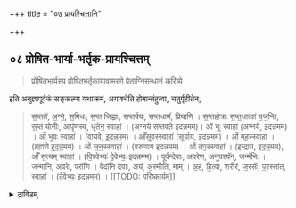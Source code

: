 +++
title = "०७ प्रायश्चित्तानि"

+++
## ०८ प्रोषित-भार्या-भर्तृक-प्रायश्चित्तम्

> प्रोषितभार्यस्य प्रोषितभर्तृकायावामरणे प्रेताग्निसन्धानं करिष्ये 

इति अनुज्ञापूर्वकं सङ्कल्प्य यथाक्रमं, अयाश्चेति होमान्तंहुत्वा, चतुर्गृहीतेन, 

> स॒प्तते॑, अ॒ग्ने॒, स॒मिधः, स॒प्त जिह्वाः, सप्तर्षयः, सप्तधामॅ, प्रियाणि । स॒प्तहोत्राः स॒प्त॒धात्वा॑ य॒ज॒न्ति, स॒प्त योनीः, आपृ॑णस्व, धृतेन॒ स्वाहा॑ । (अग्नये सप्तवते इदन्नमम)। ओं भूः स्वाहा॑ (अग्नये, इदन्नमम) । ओं भुवः स्वाहा॑ । (वायवे, इ॒द॒न्न॒म॒म) । ओँसुव॒स्स्वाहा॑ (सूर्याय, इदन्नमम) । ओं मह॒स्स्वाहा॑ । (ब्रह्मणे इ॒द॒न्न॒मम) । ओं ज॒न॒स्स्वाहा॑ । (वरुणाय इदन्नमम) । ओं तप॒स्स्वाहा॑ । (इन्द्राय, इद॒न्न॒मम), ओंँ स॒त्यम् स्वाहा॑ । (वि॒श्वेभ्यः॑ दे॒वेभ्यः॒ इदन्नमम) । पूर्वन्देवाः, अपरेण, अनुपश्यॅन्, जन्मॅभिः । जन्मा॑नि, अवरेः, परॉणि । वेदॉनि देवाः, अयं, अ॒स्मीति, माम् । अ॒हं, हि॒त्वा, शरीरं, ज॒रसॅः, प॒रस्ता॑त्, स्वाहा॑ । (देवेभ्यः॒ इदन्नमम) ।
[[TODO: परिष्कार्यम्]] 

<details><summary>द्राविडम्</summary>

### 8 தேசாந்தரம் சென்றுள்ள மனைவி-கணவன் இவர்களின் மரணத்தில் ப்ராயச்சித்தம்

ஸங்கல்ப்பம் ப்ரேதாக்னி ஸந்தானத்திற்கு அனுஜ்ஞை, இவைகளைச் செய்து, க்ரமமாக, “அயாச்ச ஹோமம் ஆனதும் சதுர் க்ருஹீதத்தினால் “ஸப்ததே அக்னே" ஸப்த வ்யாஹ்ருதி ஹோமம், பூர்வம் தேவா:, ப்ராணாபாநௌ, மாத்வா விருக்ஷெள, மாத்வா விருக்ஷெள, அக்னேப்யாவர்த்திந், அக்நே அங்கிர:, புநரூர்ஜா, ஸஹரய்யா, அநாஜ்ஞாத த்ரயம் வ்யாஹ்ருதி சதுஷ்டயம், பூர்ணாஹுதி, பரிஷேசனம், ஔபாஸன த்ரவ்ய தானம், ஔபாஸன ஹோமம்.

<details>

> प्राणापानौ, चक्षुः, श्रोत्र॑म् । वाचं, मनॅसि, सम्भृताम् । हि॒त्वा, शरीरं, ज॒रसॅः, प॒रस्ता॑त् । आभूतिं, भूतिं, वयं, अश्ज्ञावाम॒हैस्वाहा॑ । (मनसे इ॒द॒न्न॒म॒म) । मात्वा॑, वृक्षौ, सम्बॉधिष्ठां, मा, माता, पृथि॒वत्वम् । पितॄन्, ह्यत्र, गच्छॉसि, एधॉसं, य॒म राज्ये॒ स्वाहा॑ । (पृथिव्यै इदन्नमम) । मात्वॉ वृक्षौ, सम्बॉधेथां, मां माता, पृथिवी, मही । वैवस्व॒तँहि, गच्छॉसि, यम॒राज्ये॑, विरॉजसि, स्वाहा॑ । (पृथिव्यै इदन्नमम) । अग्ने॑, अभ्यावर्तिन्, अभिनॅः, आवॅर्तस्व, आयु॑षा, वर्च॑सा, स॒न्या, मे॒धया॑, प्र॒जया॑, धनेन, स्वाहा॑ । (अ॒ग्नये, अभ्यावर्तिने इदन्नमम) । अग्ने॑ अ॒ङ्गरः, श॒तन्ते॑ स॒न्तु, आवृतः, स॒हस्र॑न्ते, उपावृतः । तासां, पोषस्य, पोषे॑ण, पुनॅर्नः, न॒ष्टं, आक्रॅधि, पुनॅर्नः, र॒यिं, आकृधि, स्वाहा॑ । (अग्नये, अभ्यावर्तिने इदन्नमम) । पुनॅरूर्जा निवॅर्तस्व, पुनॅरग्ने, इ॒षायुषा । पुनॅर्नः, पाहि, वि॒श्वत॒स्स्वाहा॑ । (अग्नये, अभ्यावर्तन॑ इ॒दन्नमम) । सहर॒य्या, निवॅर्तस्व, अग्ने॑, पिन्वॅस्व, धारया । वि॒श्वफ्स्निया, वि॒श्वतः, परि, स्वाहा॑ । (अग्नये, अभ्यावर्तिने इदन्नमम) । 
[[TODO: परिष्कार्यम्]]

अनाज्ञात त्रयं – व्याहृतिचतुष्टयं । श्रीविष्णवे स्वाहा । समन्तमप्रदक्षिणं परिषिच्य औपासनद्रव्यप्रतिनिधित्वेन किञ्चिद्धिरण्यं दत्वौपासनं जुहुयात् ॥

## ०९ रजस्वला-सूतिका-भर्तृ-मरण-प्रायश्चित्तम्

> म्रियमाणस्य चेद्भार्या सूतिकर्तुमतीतुवा ।  
दुर्गां मनस्वतीं हुत्वा ततस्तन्तुमतीमृचम् ।  
उद्बुध्यस्व त्रयस्त्रिंश द्व्याहृत्याच समस्तया ।  
व्याहृत्या त्रिरनाज्ञातं महाव्याहृतिभिस्तथा ।  
अप पाप्मानमिति द्वाभ्यां जुहुयाच्च विशेषतः ।  
हुत्वा चतुर्गृहीतेन सर्पिषाऽथास्य संस्क्रिया ॥

प्रयोगः 

> रजस्वला (सूतिका) भर्तृमरणप्रायश्चित्तपूर्वकं प्रेताग्निसन्धानं करिष्ये 

इति सङ्कल्प्य अयाश्चेति होमानन्तरं चतुर्गृहीतं गृहीत्वा (अस्मिन्कर्मणि सर्वं चतुर्गृहीतेनैव)

> जा॒तवे॑दसे, सु॒न॒वा॒म॒, सोमं, अ॒रातीय॒तः, निदहाति (निजॅहाति) वेदॅः । सनॅः पर्षत्, अति दुर्गाणि, विश्वा॑ नि॒वेव, सिन्धु॑, दुरि॒तात्य॒ग्निः स्वाहा॑ । (अग्नये जातवेदसे इदन्नमम) । मनोज्योतिः, जुषंतां, आज्यं, विच्छिन्नं, य॒ज्ञं, समि॒मं, दधातु । याइष्टाः, उषसॅः, निम्रुचश्च, तास्सन्दधामि, ह॒विषा॑, घृ॒तेन॒ स्वाहा॑ । (मनसे, ज्योतिषे इदन्नमम) । तन्तुं, त॒न्वन्, रजॅसः, भानुं, अन्विहि, ज्योतिष्मतः, प॒थो रॅक्ष, धि॒याकृतान् । अनुल्बणं, व॒यत॒, जोगुवां, अपॅः, मनुर्भव, जनयॅ, दैव्यं, जनं, स्वाहा॑ । (अग्नये तन्तुमते इदन्नमम) । उद्बुध्यस्व, अग्ने प्रति जागृहि, एनं, इष्टा पूर्ते, सँसृजेथां, अ॒यञ्च । पुनः, कृ॒ण्वँस्त्वा॑ पि॒तरं, युवॉनं, अ॒न्वाताँसीत्, त्वयि, तन्तुं, ए॒तं, स्वाहा॑ । (अग्नये तन्तुमते इदन्नमम) ॥ त्रयॅस्त्रिँशत्, तन्तँवः, येवितत्निरे, यइमं, यज्ञं, स्व॒धया, ददन्ते, तेषां छिन्नं, प्रत्ये॒तत्, दधामि॒, स्वाहा॑, घ॒र्मः, दे॒वान्, अप्ये॑तु, स्वाहा॑ । (अग्नये तन्तुमते इदन्नमम) । भूरादि चतुष्टयं । अनाज्ञात त्रयं । भूग्नये॑ च पृथि॒व्यैचॅ, महते च॒ स्वाहा॑ । (अग्नये महते इदन्नमम) । भुवॅः, वायवे च, अन्तरिक्षाय च, मह॒ते चॅ, स्वाहा॑ । (वायवे महते, इदन्नमम), सुवॅरादित्यायॅ च, दि॒वे चॅ, म॒ह॒ते च॒ स्वाहा॑ । (आदित्याय, महते इदन्नमम) । भूर्भुवस्सुवॅः च॒न्द्रमॅसेच, नक्षत्रेभ्यश्च, दि॒ग्भ्यश्च, म॒ह॒ते च॒ स्वाहा॑ । (प्रजापतये महते, इदन्नमम) । अपॅ पा॒प्मानं, भरॅणीः, भरन्तु । तद्य॒मः, राजा॑, भगवान्, विचॅष्टां । लो॒कस्यॅ, राजा॑, मह॒तः, महान् हि । सुगन्नँः, पन्थां, अभयं, कृ॒णोतु॒ स्वाहा॑ । (यमाय, इदन्नमम) । यस्मिन्, नक्षत्रे, यम एति, राजा॑ । यस्मिन्नेनं, अभ्यर्षिञ्चन्त, देवाः । तदस्य, चित्रं, ह॒विषा, यजाम । अपॅपाप्मानं, भरॅणीः, भर॒न्तु । स्वाहा॑ । (यमायेदं—नमम) । 
[[TODO: परिष्कार्यम्]]

प्रायश्चित्तहोमार्थं अनाज्ञातत्रयं व्याहृति चतुष्टयञ्च पूर्णाहुतिं च हुत्वा होमं परिसमाप्य औपासनं जुहुयात् । सूतिका भर्तृका प्रायश्चित्तमपि इत्थमेव । 

<details><summary>द्राविडम्</summary>

### 9 ரஜஸ்வலை, ப்ரஸவித்தவள் இவர்களின்

பர்த்தா மரணத்திற்குப் பிராயச்சித்தம் ப்ரேதாக்னி ப்ரேதாக்னி ஸந்தானத்திலேயே ரஜஸ்வலா, பர்த்ரு மரண ப்ராயச்சித்தபூர்வகம். அவ்விதம் ஸுகாபர்த்ரு மரண ப்ராயச்சித்த பூர்வகம் ப்ரேதாக்னி ஸந்தானம் கரிஷ்யே ஸந்தானம் போல 'அயாச்ச" ஹோமத்திற்குப் பிறகு சதுர்க்ருஹீதம் (இந்தப் பிராயச்சித்தத்தில் எல்லா சதுர்க்ருஹீதத்தினால்தான்) ஜாதவேதஸே, தந்துந்தந்வந், உத்புத்யஸ்வ, த்ரயஸ்த்ரிம்சத், பூராதிசதுஷ்டயம், அநாஜ்ஞாத த்ரயம், பூரக்நயே a பிருதிவ்யைச என்கிற மஹாவ்யாஹ்ருதிகள், அப்பாப்மாநம், யஸ்மிந்நக்ஷத்ரேஹோமங்களுமே மநோஜ்யோதி:,
இதுவரை எல்லாமே சதுர்க்ருஹீதம். ப்ராயச்சித்த ஹோமத்திற்காக அநாஜ்நாதத்ரயம்-வ்யாஹ்ருதி சதுஷ்டயம் ஒளபாஸன த்ரவ்ய தானம், ஔபாஸன ஹோமம். Him .

<details>

## १० पर्युषित-प्रायश्चित्तम्

> मरणदहनयोरन्तरा पञ्चविंशतिघटिका व्यवधाने पर्युषितत्वम् ।  
रात्रौ ब्राह्म मुहूर्तात्पूर्वं मृतस्य पूर्वोक्तव्यवधानाभावेऽपि पर्युषितत्वम् ॥

> याम्य पैतृकमन्त्राभ्यां वैश्वदेवेन वैतिलान् ।  
व्यस्ताभिश्च समस्ताभिर्हुत्वा व्याहृतिभिर्दहेत् ॥ 

कृच्छ्राचरणं चरित्वा, पञ्चगव्येन प्रक्षाल्य पावमानेन, अभिषिच्य तिलहोमं कुर्यात् ॥

प्राणानायम्य, प्राचीनावीती, सङ्कल्प्य ... प्रीत्यर्थं ...

> गोत्रस्य ... शर्मणः ममपितुः प्रेतस्य पर्युषितत्वेन, योदोषः समजनि तद्दोषपरिहारार्थं पर्युषितप्रायश्चित्तं, करिष्ये । तत्काले कृच्छ्राचरणञ्च करिष्ये । 

कृच्छ्रत्रयं चरित्वा, पञ्चगव्यसम्मेलनं कृत्वा, कलशे (पत्र पुटे) वरुणमावाह्य 

> पवॅमान॒स्सुव॒र्जनः । प॒वित्रे॑ण॒ विचॅर्षणिः । यः पोता सपुँनातुमा । पुनन्तु॒मादेव ज॒नाः । पुनन्तुमनॅवोधिया । पुनन्तुविश्व आ॒यवॅः । जातवेदः प॒वित्रवत् । प॒वित्रे॑ण पुनाहिमा । शुक्रेण देव दीद्यत् । अग्ने॒क्रत्वा॒ क्रतूँरनु । यते॑ पवित्रमर्चिर्षि। अग्ने विततमन्तरा । ब्रह्म॒तेनॅ पुनीमहे । उ॒भाभ्या॑न्देवसवितः । प॒वित्रे॑ण सवेनॅ च । इ॒दं ब्रह्म पुनीमहे । वैश्वदेवीपुँनती दे॒व्यागा॑त्। यस्मै॑ ब॒ह्वीस्तनुवों वीतपृष्ठाः । तया मदन्तस्सध॒माद्ये॑षु । वयँस्यॉम पतॅयो रयीणाम् । वैश्वानरोरश्मिभिर्मा पुनातु । वातः प्रा॒णेने॑षि॒रोमॅयो॒ भूः । द्यावॉ पृथिवी पयसापयोंभिः । ऋतावॅरी यज्ञिये मा पुनीताम् । बृहद्भिस्सवि॒तस्तृभिः । वर्षिष्ठैर्देवमन्मॅभिः । अग्नेदक्षैः पुनाहिमा । येनॅ दे॒वाअपुँनत । येनापो॑दि॒व्यङ्कशॅः । तेन दि॒व्येन॒ ब्रह्म॑णा । इ॒दं ब्रह्मं पुनीमहे । यः पवमानीर॒ध्येति । ऋषि॑भि॒स्सम्भृतँरस॑म्। सर्वँस पूत मॅश्ज्ञाति । स्व॒दि॒तं त॒रिश्वे॑ना । पावमानीर्योअध्येति । ऋषि॑भि॒स्सम्भृ॑तँरस॑म् । तस्मै सरस्वतीदुहे । क्षीरँसर्पिर्मधूँदकम् । पाव॒मानीस्स्व॒स्त्ययॅनीः । सुदुघाहि पयॅस्वतीः । ऋषि॑भि॒स्सम्भृतो रसॅः । ब्राह्मणेष्वमृतँऽहितम् । पावमानीर्दिशन्तुनः । इमंल्लोकमथो अमुम् । कामान्थ्समॅर्धयन्तुनः । देवीर्देवैस्समाभृताः । पा॒व॒मानीस्स्व॒स्त्ययॅनीः । सुदुघाहिघृत॒श्च॒तः । ऋषि॑भि॒स्सम्भृतो रसॅः । ब्राह्म॒णेष्व॒मृतँहि॒तम् । येन दे॒वाः प॒वित्रे॑ण । आ॒त्मान पुनते॒ सदा॑ । तेन स॒हस्रं धारेण । पाव॒मान्यः पुँनन्तुमा । प्राजा॒प॒त्यं प॒वित्र॑म् । श॒तोद्यामँ हिर॒ण्मय॑म् । तेनब्रह्म विदो॑ व॒यम् । पूतं ब्रह्मं पुनीमहे । इन्द्र॑स्सुनीती स॒हमाॅपुनातु । सोमॅस्स्व॒स्त्या वरु॑णस्स॒मीच्या॑ । य॒मो राजा॑ प्र॒मृ॒णाभिःपुनातु मा । जात वेदा मोर्जयन्त्या पुनातु ॥ 
[[TODO: परिष्कार्यम्]]

वरुणमुद्वास्य शवसमीपं गत्वा पञ्चगव्येन प्रक्षाल्य पावमान घटजलेन कुशाग्रैरभिषिच्य, अपरेणाग्निमुपविश्या प्रदक्षिणं परिषिच्य । तिलैर्जुहुयात् ॥ यमः, दाधार, पृथिवीं, यमोद्यां, उत सूर्यः । यमः सर्वमृत्युः, तेन, प्राणानां, वायूनां, स्वाहा । (यमाय इदन्नमम) । 

> उशन्तस्त्वा, निधीमहि, उशन्तः, समिधीमहि । उ॒शन्, उशतः, आवॅह, पि॒तॄन्, ह॒विषै, अत्तवे, स्व॒धा नॅमः, स्वाहा॑ । (पि॒तृभ्यः, इदन्नमम) उप अपउपस्पृश्य प्राची विश्वे॑दे॒वस्यॅ,ने॒तुः, मर्तंः, वृणीत॒, स॒ख्यं, विश्वे॑, रायः इ॒षुध्यसि, द्यु॒म्नं, वृ॑णी॒त॒, पुष्यसे, स्वाहा॑ । (विश्वेभ्यः देवेभ्यः॒ इदं नमम) । ओं भूः स्वाहा॑ । (अग्नये इदन्नमम) । ओं भुव॒स्स्वाहा॑ । (वायवे इदन्नमम) । ओँ सुव॒स्स्वाहा॑ । (सूर्याय इदन्नमम) । ओंभूर्भुवस्सुवस्स्वाहा॑ । (प्रजापतये इदन्नमम) अप्रदक्षिणं परिषिञ्चेत् ॥
[[TODO: परिष्कार्यम्]]

<details><summary>द्राविडम्</summary>

### 10 பர்யுஷித ப்ராயச்சித்தம்

மரணத்திற்கும் தஹநத்திற்கும் 25 நாழிகை (அதாவது 10 மணி) இடைவெளி ஏற்படுமாகில் பர்யுஷித ப்ராயச்சித்தம் செய்ய வேண்டும். அவ்விதம் விடியற்காலையில் "பிராம்ம முஹுர்த்தம்' என்று சொல்லப்படுகிற (விடியற்காலை 4 மணி அளவில்) நேரத்திற்கு முன்னதாக மரணம் ஸம்பவித்திருக்குமாகில் மேலே குறிப்பிட்டுள்ள இடைவெளிக்கு முன்பாகவே ஸம்ஸ்காரம் நடக்குமாகிலும் பர்யுஷித ப்ராயச்சித்தம் உண்டு. ஸங்கல்ப்பம், கிருச்ரத்ரயம், பஞ்சகவ்ய ஸம்மேளனம் செய்து, தொன்னை ஜலத்தில் 'பவமாந:' என்கிற அநுவாகத்தை ஜபித்து எடுத்துக் கொண்டு பஞ்ச கவ்யத்தினால் சவத்தை நன்றாக நனைத்து பவமாந

20


दहनदिनकत्यं

21

செய்வித்து, மந்திர ஜலத்தினால் அபிஷேகம் அக்நியில் (அப்ரதக்ஷிண பரிஷேசனம்) யமோ தாதார, உசந்த:, விச்வேதேவஸ்ய, வ்யாஹ்ருதி சதுஷ்டயம் இந்த ஏழு ஆஹுதிகளையும் திலத்தினால் ஹோமம் செய்து அப்ரதக்ஷிண பரிஷேசனம் செய்ய வேண்டும்.

<details>

## ११ जलमलोत्सर्गे पूती-गन्धे वा

मरणसमये भयाज्जलमलोत्सर्गे पूतीगन्धे वा प्रायश्चित्तम् ॥

मरण समये भयादिना जलमलोत्सर्गेण आर्द्री भूते रोगादिना पूतीगन्धेवा गोमयवारिणा स्नापयित्वा शुद्धजलेन, प्रक्षाल्य गन्धोदकेन सेचयित्वा गोदानं कृच्छ्रत्रयञ्चकुर्यात् । प्रतिनिमित्तं कृच्छ्रत्रयं कुर्यात् । 

<details><summary>द्राविडम्</summary>

### 11 மரண சமயத்தில்
பயத்தினால் மூத்திரம், மலம் இவைகளை விட்டிருந்தாலும், இயற்கையினாலேயே வியாதியினால் துர்நாற்றம் எடுக்கப்பட்டிருந்தாலும் அதற்கான பிராயச்சித்தம்

பசும் சாணி ஜலத்தினால் ஸ்னானம் செய்வித்து நல்ல ஜலத்தினால் அலம்ப, சந்தன ஜலத்தினால் தெளிக்கப்பட்டு இதற்குப்

ஒவ்வொரு தோஷத்திற்கும் 3-3

பிராயச்சித்தமாக கோதானம் க்ருச்ரங்களையும் செய்து கர்மாவைத் தொடர வேண்டும்.

<details>

## १२ दक्षिणायन--कृष्ण-पक्ष--निशि-मरण-प्रायश्चित्तम्

> दक्षिणायने कृष्णपक्षे निशिवा मरणे सति तत्प्रायश्चित्तार्थं कृच्छ्राचरणं करिष्ये । "तासूर्या चन्द्रमसा" इति षड्भिश्चोष्यामि । दक्षिणायने मरणसम्भवेन योदोषः, समजनि तद्दोषपरिहारार्थं प्राजापत्य कृच्छ्रप्रत्याम्नायं यत्किञ्चिद्धिरण्यं श्रीवैष्णवाय सम्प्रददे ॥

अग्निमप्रदक्षिणं परिषिच्य । प्रत्येकं चतुगृहीतेन जुहुयात् । 

> तासूर्या चन्द्रमसा॑, वि॒श्व॒भृत्तमा, म॒हत् । तेजॅः, वसुमत्, राजतः, दि॒वि । सामा॑त्माना, च॒र॒तः, स॒म॒ च॒रिणा॑ । ययोः, व्र॒तं, न म॒मे, जातु॒, दे॒वयोः, स्वाहा॑ । (सूर्या चन्द्रमोभ्यां इदं न मम) । उभावन्तौ परियातः, अभ्यो॑ दि॒वो न, र॒श्मीन्, त॒नुतः, व्यर्णवे । उभा भुवन्ती, भुवना, कविक्रतू । सूर्यान, च॒न्द्रा, चरतः, ह॒तामॅती, स्वाहा॑ । (सूर्या चन्द्रमोभ्यां, इदन्नमम) । पती॑द्यु॒मत् वि॒श्वविदा॑, उ॒भा, दि॒वः सूर्या उभा, चन्द्रमॅसा, विचक्षणा । विश्ववारा, वरिवोभा, वरे॑ण्या । तानऽवतं, मति॒मन्त, महि॑व्र॒ता, स्वाहा॑ । (सूर्या चन्द्रमोभ्यां, इदन्नमम) । वि॒श्ववपॅरी, प्रतरॅणा, तरन्ता । सुव॒र्विदा॑ ह॒शये॑, भूरिरश्मी । सूर्याहि, च॒न्द्रा, वसु, त्वेष दर्शता । मनस्विनोभा, अनॅचरतः, नु॒सन्दवं, स्वाहा॑ । (सूर्या चन्द्रमोभ्यां, इदन्नमम) । अ॒स्यश्रवॅः न॒घँः, स॒प्त, बिभ्रति॒ । द्यावा॑, क्षामाॅ पृथिवी, दर्शतं वपुः । अ॒स्मे, सूर्या च॒न्द्र॒मसा॑, अ॒भि चक्षे । श्र॒द्धे, कमि॑न्द्र चरतः, वि॒च॒र्तुरम्, स्वाहा॑ । (सूर्या चन्द्रमोभ्यां इदन्नमम) । पूर्वाप॒रं, चरतः, मा॒ययै॒तौ । शिश॑, क्रीडॅन्तौ, परियातः, अ॒ध्व॒रम् । विश्वा॑न्य॒न्य, भुवॅना, अ॒भिष्टि॑ ऋ॒तून॒न्यः वि॒दत्, जा॒य॒ते॒, पुनँः, स्वाहा॑ । (सूर्या चन्द्रमोभ्यां इदन्नमम) ॥ 
[[TODO: परिष्कार्यम्]]

अप्रदक्षिणं परिषिञ्चेत् । एवमेव कृष्णपक्षे मरणे, निशि मरणेऽपि च कृच्छ्राचरणं प्रायश्चित्त होमञ्चकुर्यात् ॥

<details><summary>द्राविडम्</summary>

### 12 தக்ஷிணாயந, கிருஷ்ணபக்ஷ நிசி மரணத்தில் பிராயச்சித்தம்

தக்ஷிணாயநே மரணேந யோதோஷ: ஸமஜநி என்பதாக கிருச்ரம், ப்ரத்யேகம் சதுர்க்ருஹத்தினால் தாஸூர்யா சந்த்ரமஸா என்கிற ஆறு ஆஹுதிகள். இதுவேதான் கிருஷ்ண பக்ஷ மரணத்திலும், ராத்ரி மரணத்திலும்.

<details>

## १३ सर्पहत-प्रायश्चित्तम्

सर्पहते – प्राणानायम्य, प्राचीनावीती, 

> ममपितुः प्रेतस्य मरणकाले सर्प (दंश) हतत्वेन योदोषस्समजनि, तद्दोष परिहारार्थं प्राजापत्य कृच्छ्रप्रत्याम्नायं यत्किञ्चिद्धिरण्यदानं करिष्ये । 

हिरण्यदानं कृत्वा उपवीती प्राणायामं कृत्वा प्राचीनावीती ... प्रीत्यर्थं ... 

> गोत्रस्य ... शर्मणः ममपितुः प्रेतस्य सर्पदंशप्रायश्चित्तहोमं करिष्ये 

अग्निमप्रदक्षिणं परिषिच्य प्रत्येकं चतुर्गृहीतेन जुहोति । 

> नमो अस्तु, सर्पेभ्यः, येकेच, पृथि॒वी मनु । ये अ॒न्तरिक्षे, येदि॒वि, तेभ्यः, स॒र्पेभ्यः, नम॒स्स्वाहा॑ । (सर्पेभ्यः इदन्नमम) । येऽदः, रोचने, दिवः, येवा॑, सूर्य॑स्य, रश्मिषु । येषा म॒फ्सु, सदः, कृतं, तेभ्यः, सर्पेभ्यः, नम॒स्स्वाहा॑ । (सर्पेभ्यः इदन्नमम) । या इषवः, यातु धानॉनां, ये॒वा॑, वन॒स्पतीन्, अनू । ये वा॑, अव॒टेषु, शेरते, तेभ्यः, सर्पेभ्यः, नम॒स्स्वा॑हा॒ । (सर्पेभ्यः इदन्नमम) । 
[[TODO: परिष्कार्यम्]]

अप्रदक्षिणं परिषिञ्चेत् । 

> सर्पहतदोषनिवृत्त्यर्थं सर्पप्रतिमादानं करिष्ये । 

तत्प्रतिनिधित्वेन वा यत्किञ्चिद्दद्यात् सर्पहतदोषनिवृत्यर्थं गोदानं गोप्रतिनिधियत्किञ्चिद्धिरण्यदानं वा कुर्यात् ॥

<details><summary>द्राविडम्</summary>

### 13 ஸர்ப்ப ஹதத்தில்

பாம்பு கடித்து இறக்க நேரிட்டால், க்ருச்ர தானம் செய்து, ஹோமத்திற்கு ஸங்கல்ப்பம் செய்து கொண்டு அப்ரதக்ஷிண பரிஷேசனம் செய்து ப்ரத்யேகம் சதுர்க்ருஹீதத்தினால் நமோ அஸ்து ஸர்ப்பேப்ய:, யேத:, யா இஷவ: என்கிற 3 ஆஹுதிகள் ஹோமம், பரிஷேசனம், ஸர்ப்ப ப்ரதிமா தானம் அல்லது அதற்குப் பிரதிநிதியாக ஹிரண்யதானம், அவ்விதமே கோதானம் அல்லது அதற்குப் பிரதிநிதியாக ஹிரண்யதானம்.

<details>

## १४ पशुभिर्हते प्रायश्चित्तम्

उपवीती, प्राणानायम्य, प्राचीनावीती ... 

> गोत्रस्य ... शर्मणः, मम पितुः प्रेतस्य पशुना, पशुभिर्वा हतत्वेनं योदोषस्समजनि तद्दोषपरिहारार्थं यत्किञ्चिद्धिरण्यदानं प्रायश्चित्त होमञ्चकरिष्ये । 

हिरण्यदानं कृत्वा, अप्रदक्षिणं परिषिच्य प्रत्येकं चतुर्गृहीतेन 

> आगावः, अ॒ग्मन्, उत, भ॒द्रं, अक्रन् । सीदॅन्तु, गोष्ठे, र॒णयॅन्तु, अ॒स्मे । प्र॒जावॅतीः, पुरुरूपाः, इ॒हस्युः । इन्द्रॉय, पूर्वीः, उ॒षसॅः, दुहॉनाः । स्वाहा॑ । (गोभ्यः इ॒द॒न्नमम) । 
[[TODO: परिष्कार्यम्]]

> इन्द्रः, यज्वने, पृण॒ते चॅ, शिक्षति॒ । उपेद्ददाति, नस्वं मुषायति । भूयो भूयः, रयिमिदॅस्य, वर्धयॅन्, अभिन्ने, खिल्ले, निदधाति, देवयुं स्वाहा॑ । (गोभ्यः इदन्नमम) ॥ 
[[TODO: परिष्कार्यम्]]

अप्रदक्षिणं परिषिञ्चेत् ॥

<details><summary>द्राविडम्</summary>

### 14 பசு அல்லது பசுக்கள் இவைகளால் மரணம் நேரிட்டால்

க்ருச்ரம், ஸங்கல்ப்பம், இதற்காக ப்ரத்யேகம் சதுர்க்ருஹீதத்தினால் ஆகாவோ அக்மந், இந்த்ரோயஜ்வநே என்கிற இரண்டு ஆஹுதிகள் ஹோமம்.

<details>

## १५ दंष्ट्रिभिर्हते प्रायश्चित्तम्

उपवीती - प्राणानायम्य - प्राचीनावीती ... 

> गोत्रस्य ... शर्मणः, मम पितुः प्रेतस्य मरण काले दंष्टिभिः, हतत्वेन योदोषस्समजनि तद्दोषपरिहारार्थं यत्किञ्चिद्धिरण्यदानं, प्रायश्चित्तहोमञ्च करिष्ये । 

हिरण्यं दत्वा, अप्रदक्षिणं परिषिच्य प्रत्येकं चतुर्गृहीतेन जुहुयात् । 

> दँष्ट्राभ्यां मलिम्लॅन्, जंभ्यैः, तस्कॅरान्, उ॒त । हर्नूभ्यां, स्ते॒नान्, स्ते॒नान्, भगवः, ताँस्त्वङ्खाद, सुखॉदितान्, स्वाहा॑ । (अग्नये इदन्नमम) । ये जनेषु, मलिम्लॅवः, स्तेनासॅः, तस्कराः, वने॑ । ये कक्षेषु, अघायवॅः, ताँस्ते दधामि, जम्भयोः स्वाहा॑ । (अग्नये इदन्नमम) । 
[[TODO: परिष्कार्यम्]]

अप्रदक्षिणं परिषिञ्चेत् ॥ 

<details><summary>द्राविडम्</summary>

### 15 கொம்பு உள்ள பிராணிகள் குத்தி கொலை செய்யப்பட்ட விஷயத்தில்

ஹிரண்ய தானம். ஸங்கல்ப்பம். ப்ரத்யேகம் சதுர் க்ருஹீதத்தினால் “தம்ஷ்ட்ராப்யாம் மலிம்லூந்”, “யே ஜநேஷு” என்கிற இரு மந்திரங்களால் ஹோமம்.

<details>

## १६ अफ्सुमृते प्रायश्चित्तम्

उपवीती प्राणानायम्य, प्राचीनावीती ... 

> गोत्रस्य ... शर्मणः, मम पितुः प्रेतस्य अफ्सु मरण सम्भवेन योदोषः समजनि तद्दोषपरिहारार्थं यत्किञ्चिद्धिरण्यदानं प्रायश्चित्तहोमञ्च करिष्ये । 

हिरण्यं दत्वा, अग्निमप्रदक्षिणं परिषिच्य प्रत्येकं चतुर्गृहीतेन जुहुयात् । 

> इ॒मम्मे॑, व॒रुण॒, श्रुधि॒ हवं, अ॒द्याचॅ, मृडय । त्वामव॒स्युः, आचॅके स्वाहा॑ । (वरुणाय इ॒दन्नमम) । तत्त्वॉ यामि, ब्रह्मणा, वन्दमानः तदाशा॑स्ते, यजॅमानः हविर्भिः ।  अहेडमानः, वरुण, इ॒हबोधि, उरुँ शँस, मानः, आयुः, प्रमोषीः, स्वाहा॑ । (वरुणाय॒ इदन्नमम) । 
[[TODO: परिष्कार्यम्]]

अप्रदक्षिणं परिषिञ्चेत् ॥

<details><summary>द्राविडम्</summary>

### 16 ஜலத்தில் மரணம் நேர்ந்தால்

ஸங்கல்ப்பம். க்ருச்ரம். ப்ரத்யேகம் சதுர்க்ருஹீதேந ஹோமம். இமம் மே வருண, தத்வயாமி என்ற இரு ஆஹுதிகள்.

<details>

## १७ अशनि-हत-प्रायश्चित्तम्

उपवीती प्राणानायम्य प्राचीनावीती ... 

> गोत्रस्य ... शर्मणः मम पितुः प्रेतस्य अशनिहतात्, मरणसम्भवेन योदोषः समजनि तद्दोषपरिहारार्थं यत्किञ्चिद्धिरण्यदानं प्रायश्चित्तहोमं च करिष्ये । 

हिरण्यदानं कृत्वाऽग्निमप्रदक्षिणं परिषिच्य चतुर्गृहीतेनाज्येन, 

> मूर्धानं, दि॒वः, अर॒तिं, पृथि॒व्याः, वैश्वानरं, ऋ॒तायॅ, जातं, अग्निं । कविं, स॒म्राजं, अतिथिं, जनॉनां, आसन्ना, पात्रं, ज॒नय॒न्त॒, दे॒वाः स्वाहा॑ । (अग्नये वैश्वानराय, इदन्नमम) ।
[[TODO: परुष्कार्यम्]]

अप्रदक्षिणं परिषिञ्चेत् ॥ 

<details><summary>द्राविडम्</summary>

### 17 இடியினால் மரணம் நேர்ந்தால்

ஸங்கல்ப்பம். கிருச்ரம். சதுர் க்ருஹீதத்தினால் “மூர்த்தாநம்" என்கிற ஒரு மந்திரத்தினால் ஹோமம்.

<details>

## १८ रजस्वला-सूतिकयोर् मरणे प्रायश्चित्तम्

रजस्वला सूतिकयोर्मरणे ब्राह्मणानुज्ञापूर्वकं प्रायश्चित्तं कुर्यात् । 

> गोत्रायाः नाम्न्याः मम मातुः प्रेतायाः सूतिकात्वे (रजस्वलात्वे) मरणेन
योदोषः समजनि तद्दोषपरिहारार्थं चान्द्रायण त्रय, प्राजापत्य, वारुण, तीर्थ कृच्छ्र प्रत्याम्नायं यत्किञ्चिद्धिरण्यदानं, पुण्यमन्त्रैः, स्नापनं, दुर्गा मन्त्रादि मन्त्रैर्होमञ्च करिष्ये । 

इति संङ्कल्प्य, शुद्धोदक, पञ्चगव्य, गोमूत्र, कुशोदकैः पृथक्-पृथक् स्नापयित्वा कुम्भं प्रतिष्ठाप्य वरुणमावाह्य संपूज्य जपार्थमृत्विजो वृणुयात् । ऋत्विग्भिर्जप्या मन्त्राः ॥ 

> यदन्ति॒ यच्च॑ दूरके भ॒यं वि॒न्दतिमामि॒ह । पव॑मान वितज्जहि ॥ पव॑मानस्सो अद्यनः पवित्रे॑ण विच॑र्षणिः । यः पो॒ता सपु॑नातुनः ॥ यत्ते॑प॒वित्र॑म॒र्चिष्यग्ने॒ वित॑तमन्त॒रा । ब्रह्म॒ तेन॑ पुनीहिनः ।
[[TODO: परिष्कार्यम्]]

> यत्ते॑ प॒वित्र॑ मर्चिवदग्ने॒ तेन॑ पुनीहिनः । ब्र॒ह्म॒ स॒वैः पु॑नीहिनः ॥ उ॒भाभ्या॑न्देवसवितः प॒वित्रे॑ण स॒वेन॑ च । मां पु॑नीहि वि॒श्वतः ॥ त्रि॒भिष्ट्वन्दे॑व सवित॒र्वर्षिष्ठैस्सोम॒ धाम॑भिः । अग्ने॒ दक्षैः पुनीहिनः ॥ पु॒नन्तु॒मान्दे॑वज॒नाः पु॒नन्तु॒ वस॑वोधि॒या । विश्वे॑ देवाः पुनीत मा॒ जात॑वेदः पुनी॒हि मा॑ ॥
[[TODO: परिष्कार्यम्]]

> कया न॑श्चित्र आभुव दूतीस॒दावृ॑ध॒स्सखा । कया॒शचि॑ष्ठयावृता ॥ आपो॑ अ॒स्मान्मा॒तरॅश्शु॒न्धन्तु घृ॒तेनॅनोघृत॒पुवः पुनन्तु विश्वम॒स्मत्प्रवॅहन्तु रि॒प्र मुदा॑भ्य॒श्शु॒चि॒रापूत ऍमि ॥ आपोहिष्ठा मॅयोभुव॒स्तान ऊर्जेदधातन । म॒हेरणॉय॒ चलॅसे ॥ योवॅश्शिवतॅमोरस॒स्तस्यॅ भाजयते॒हनः । उ॒श॒तीरि॑व मा॒तरॅः ॥ तस्मा॒ अरॅङ्गमामवो यस्यक्षयॉयजिन्वॅथ । आप जनय थाचनः ॥
[[TODO: परिष्कार्यम्]]

> हिरॅण्यवर्णाश्शुचॅयः पावका यासु जातः कश्यपो यास्विन्द्रः । अग्निं या गर्भं दधिरे विरूपा स्तान आपश्शँस्योना भवन्तु । यासाँराजा वरु॑णो॒ याति॒ मध्ये॑सत्यानृते अवपश्यञ्जनानाम् । मधुश्चुतश्शुचॅयो याः पाॅव॒कास्तान आप॒श्शँस्योना भ॑वन्तु ॥ यासा॑न्दे॒वादि॒विकृण्वन्ति भक्षं या अ॒न्तरि॑क्षे बहुधा भवन्ति । याः पृ॑थि॒वीं पयॅसोन्दन्ति शु॒क्रास्तान॒ आपश्शुँस्योना भवन्तु । शिवेनॅमा चक्षुषा पश्यतापविया त॒नुवोपॅस्पृशत॒त्वचॅम्मे । सर्वाँअग्नीँरॅफ्सुषहुवेवो मयि॒वर्चो बल मोजोनिधत्त ॥ पवॅमान॒स्सुवर्जन 
[[TODO: परिष्कार्यम्]]

इत्यनुवाकः पर्युषित प्रायश्चिते द्रष्टव्यः ॥ 

> उदु॒त्त॒मं वॅरु॑ण॒पाशॅ म॒स्म दवाधमं विमॅध्यमँश्रथाय । अथा व॒यमा॑दित्य व्र॒ते तवानॉगसो अदि॑तयेस्याम ॥ अस्तभ्नाद्द्यामृषभो अ॒न्तरि॑क्षममिमीत वरि॒माणँ पृथि॒व्या आसी॑द॒द्विश्वा भुवनानि सम्राविश्वेत्तानि॒ वरु॑णस्य व्र॒तानि ॥ यत्किञ्चेदं वॅरुण॒ दैव्ये॒ जने॑ऽभिद्रोहं मॅनुष्याश्चरॉमसि । अचित्तीयत्तव॒ धर्मा युयोपिम मान॒स्तस्मा॒देनॅसोदेवरीरिषः । कित॒वासो यद्रिरि॒पुर्नदीवि यद्वाद्या सत्य मु॒तयन्नवि॒द्म । सर्वाताविष्य शिथिरेवॅदेवाथॉतेस्यामवरुण प्रियासः ॥ अवॅतेहेडो वरुण नमोभिख य॒ज्ञेभि॑रीमहे ह॒विर्भिः ॥ क्षयॅन्न॒स्मभ्यॅमसुर प्रचेतो राज॒न्नेनँसिशिश्रथः कृतानि । तत्व यामि॒ब्रह्म॑णा वन्द॑मान॒स्तदाशा॑स्ते॒ यजॅमानोह॒विर्भिः । अहेडमानो वरुणेहबोध्युरुशँसमान आयुः प्रमोषीः ॥ 
[[TODO: परिष्कार्यम्]]

पुंसूक्तं (अधस्तात् उत्तपनाग्निसन्धानप्रकरणेपठितं । स्वाहाकाररहितं अत्रानुनेयः) इत्येताभिरभिमन्त्रयेत । वरुणमुद्वास्य कुम्भजलेन स्नापयित्वा, पञ्चगव्येन योनिं प्रक्षाल्य वस्त्रान्तरेणाच्छाद्य, चान्द्रायणत्रयप्राजापत्यवारुणतीर्थकृच्छ्राणिदत्वा तत्प्रत्याम्नायत्वेनवादत्वा, अग्निं अप्रदक्षिणं परिषिच्य ।

> जा॒तवे॑दसे, सु॒न॒वाम॒ सोमं, अ॒रातीयतः, निदहाति, वेदॅः । सनॅः पर्षत्, अति दुर्गाणि, विश्वा॑, ना॒वेवॅ, सिन्धुं, दुरि॒तात्य॒ग्निः स्वाहा॑ (अग्नये जातवेदसे दुर्गायै इदन्नमम) । ताम॒ग्निवॅर्णा, तपसा, ज्वलन्तीं, वैरोचनीं, क॒र्म॒ फलेषु॒, जुष्टम् । दुर्गां, दे॒वीं, शरॅणमहं, प्रपद्ये, सुतरॅसितरसे, नमः स्वाहा॑ । (दुर्गायै इदन्नमम) । अग्ने॑ त्वं पॉरय, नव्यः, अ॒स्मान्, स्व॒स्तिभि॒रतिँ, दुर्गाणि, विश्वा॑ । पूश्च, पृथ्वी, बहुलानः, उर्वी, भवातोकायॅ, तनयाय, शंयोः, स्वाहा॑ ॥ (अग्नये दुर्गायै इदन्नमम) । विश्वॉनिनः, दुर्गहा॑ जा॒तवेदः, सिन्धुन्न, नावा, दुरि॒ताऽतिपर्षि । अग्ने॑ अ॒त्रि॒वत्, मनॅसा, गृणानः, अ॒स्माकं॑, बोधि॒, अ॒वि॒ता, त॒नूना॑म् स्वाहा॑ (जातवेदसे अग्नये, दुर्गायै इदन्नमम) । पृत॒नाजितं, सहॅमानं, अ॒ग्निं, उग्रं, हुवेम, पर॒मात्, स॒धस्ता॑त् ॥ सनॅः पर्षत्, अति दुर्गाणि, विश्वा, क्षामद्देवः, अतिदुरि॒तात्य॒ग्निः स्वाहा॑ । (अग्नये दुर्गायै इदन्नमम) ॥
[[TODO: परिष्कार्यम्]]

<details><summary>द्राविडम्</summary>

### 18 ரஜஸ்வலை, ஸூதிகை இவர்களின் மரணத்தில்

1, ஸங்கல்ப்பம். சாந்த்ராயண த்ரயம். ப்ராஜாபத்யம். வாருணம். தீர்த்த க்ருச்ரம் இவைகளையோ, இதற்குப் பிரதிநிதியாக கோதானம், புண்ய மந்த்ரங்களால் ஸ்னானம் செய்வித்தல், "யதந்தியச்ச" என்கிற 7 மந்திரங்கள். கயாந: 1, ஆபோ அஸ்மாந் ஆபோஹிஷ்டா - 3, ஹிரண்யவர்ணா: 4, பவமாந: என்கிற அநுவாகம், உதுத்தமம் 6, புருஷ ஸூக்தம் இவ்வாறு மந்திரங்களால் அபிமந்த்ரணம் செய்யப்பட்ட ஜலத்தினால் ஸ்னானம் செய்வித்து பஞ்ச கவ்யத்தினால் யோநியையும் சுத்தம் செய்து வேறு வஸ்திரத்தினால் போர்த்தி, மேலேயுள்ள க்ருச்ரங்களை - -

25
முன்போ இப்பொழுதோ செய்து, அக்நியில் ஜாதவேதஸே, தாமக்நி வர்ணாம், அக்நேத்வம், விச்வாநிந:, ப்ருதநாஜிதம், மநோஜ்யோதி:, தத்ஸவிது:, பூரக்நயேச 4, "யோஸ்ய கௌஷ்ட்ய” யமங்காய இவைகளால் ஹோமம் செய்ய வேண்டும்.


33


अपरप्रयोगः

ர்ரி:, ஏர், அரிப்ச், qr ser:, ஸூÜ:, ரியூஸ், A, ர், ஜூ, antii मनसे ज्योतिषे इदन्नमम ॥ ?

:, ஜூனர் : : " स्वाहा॑। सवि॒त्रे इ॒दन्नमम । ।


भूरग्नये॑च, पृथिव्यैचॅ, महतेचॅस्वाहा॑ । अग्नये मह॒ते इदन्नमम । भुवः, वायवे॑ च, अ॒न्तरि॑क्षाय च, म॒ह॒ते चॅ, स्वाहा॑ । वायवे महते इदन्नमम । सुबॅरादित्यायॅ च, दिवेचॅ, मह॒ते चॅ, स्वाहा॑ । आदित्याय महते इदन्नमम । ,,,, प्रजापतये महते इदन्नमम । योस्यँ, कौष्ठ्यॅ, जगतः, पार्थि॑िवस्य, एकॅइद्वशी । சச், புஜூவு :, 14, kளர், 3-ன்:, 16,41CS4H। 44579, 4Fவு 8€:, akist, 3-9: 919: , , येन॒द्यौः, पृथि॒वी, दृ॒ढा स्वाहा॑ य॒माय॒ इदन्नमम । अप्रदक्षिणंपरिषिञ्चेत् ॥

<details>

## १९ आशौचि-मरण-प्रायश्चित्तम्

आशौचिनो मरणे कर्ता अग्निसन्धानात्पूर्वं स्वस्याधिकार सिद्धयर्थं कृच्छ्राचरणं कृत्वा ... गोत्रस्य ... शर्मणः, मम पितुः प्रेतस्य आशौचिनः शुद्धयर्थं सुरभिमत्यादिमन्त्रैः पञ्चगव्येन प्रोक्षणं करिष्ये । मन्त्रैः पञ्चगव्यसम्मेलनं कृत्वा सुरभिमतीं (दधिक्रावणः अकारिषं, जिष्णोः, अश्वॅस्य, वाजिनँः। सुरभिनॅः, मुखॉकरत्, प्रणः, आयूँषि, तारिषत् ॥ अब्लिङ्गाः (आपोहिष्ठेति तिस्रः) वारुणीः ( उदुत्तममिति षट्) हिरण्य वर्णीयाः, पावमानीः, व्याहृतीश्चजपन् पञ्चगव्येन कुशैः प्रोक्ष्य अन्येन वाससाऽऽच्छाद्य प्रेताग्नि सन्धानं कुर्यात् ॥

### 19 ஆசௌசிகளின் மரணத்தில்

அக்நி ஸந்தானத்திற்கு முன்பாகவே தனக்கு யோக்யதா க்ருச்ரம், ஆசௌச சமயத்தில் மரணம் ஸம்பவித்ததற்கு க்ருச்ரம், மந்த்ரங்களாலும் பஞ்ச கவ்யத்தினாலும் ப்ரோக்ஷணம் செய்வதாக ஸங்கல்ப்பித்துக் கொண்டு பஞ்ச கவ்யத்தை சேர்த்து வைத்துக் கொண்டு ஒரு கும்பத்தில் ஜலத்தை வைத்துக் கொண்டு, ததிக்ராவ்ண்ண:, ஆபோஹிஷ்ட உதுத்தமம் 3,

ஹிரண்யவர்ணீயா

4, 4, பலமாந: அநுவாகம் வ்யாஹ்ருதி தர்ப்பங்களைக் கொண்டு பஞ்ச கவ்யத்தினாலும் அபிமந்த்ரணம் செய்யப்பட்ட ஜலத்தினாலும் ப்ரோக்ஷித்து வேறு வஸ்திரத்தினால் போர்த்தி ப்ரேதாக்னி ஸந்தானம் ஆரம்பித்துச் செய்ய வேண்டும்.


## २० ऊर्ध्वाच्छिष्टादि-प्रायश्चित्तम्

गोत्रस्य शर्मणः, मम पितुः प्रेतस्य अद्य, अहनि, मरण काले ऊर्ध्वाच्छिष्ट, अध उच्छिष्ट खड्दादि मरण, अशुचिस्पर्शन, नियमलोपाख्य निमित्त पञ्चकसम्भवेन यो दोषः समजनि तद्दोष परिहारार्थं प्रत्येकं कृच्छ्रत्रय प्रत्याम्नायत्वेन यत्किञ्चिद्धिरण्यदानं करिष्ये॥ हिरण्यदानं कुर्यात् ॥


35

### 20 ஊர்த்வோச்சிஷ்டாதி ப்ராயச்சித்தம்

ஊர்த்வ உச்சிஷ்டம் (வாய்வழியாகக் கொப்புளித்தல்) அத உச்சிஷ்டம் கட்டில் முதலானவைகளில் மரணம், தொடக் கூடாததைத் தொடுதல், நியம லோபம் என்று சொல்லப்படுகிற ஐந்து வகையான தோஷங்களுக்கும் ப்ரத்யேகம் மும்மூன்று க்ருச்ரங்கள் செய்ய வேண்டும்.

## २१ नारायणबलिः
(See pg 199)

हेमाद्रौ नारायण बलि प्रयोगः दृश्यते । इदानीं सोऽनूद्यते । देवलः

> विषाग्नि-जलपाषाणैर्  
> दुर्मृतस्य प्रमादतः ।  
> कर्मादौदेहशुद्ध्यर्थं  
> नारायण बलिं

R मार्कण्डेयः दंष्ट्रिभिर्नखिभिर्वापिशृङ्गिभिर्यदिदैवतः। वृक्षैर्जलैश्च पाषाणैः दैवतो यः प्रमीयते। तस्यैवदेह शुद्धयर्थं कर्मादौ लोककाङ्क्षया। नारायण बलिं कुर्यात्सर्व पापापनुत्तये । पराशरःदुर्मृतस्य विषाद्यैर्वाचौरैः खङ्गैर्मृगादिभिः। कर्मादौ लोक साक्ष्यर्थं नारायण बलिं चरेत् । नारायणो जगत्कर्ता सर्वपापापहानृणाम् । दुर्मृतानां विशेषेण महा पाप प्रणाशनः। मरीचि : – दुर्मृतस्य खरोष्ट्रेश्च पशुभिर्वृक्ष पातनैः । जलैः पाषाण लगुडैर्मथितस्य प्रमादतः । कर्मादौ लोकमन्विच्छन् नारायण बलिं चरेत् ॥ —



### 16 நாராயண பலி

நாராயண பலி ப்ரயோகமானது பலவிதமாகச் சொல்லப்படுகிறது. ஆயினும் "ஹேமாத்ரி" என்கிற க்ரந்தத்தில் சொல்லப்பட்டுள்ளதை இங்கு சுருக்கமாக விஜ்ஞாபித்துக் கொள்கிறேன்.

துர்மரணம் முதலியவைகளில் ஆதியில் நாராயண பலியை அவச்யம் அனுஷ்டித்துத்தான் கர்மாவை ஆரம்பிக்க வேண்டும் என்று பல மஹர்ஷிகளின் அபிப்பிராயம். உபவீதத்துடன் தான்

செய்ய வேண்டும். இதில் கேசவாதிகள் 12, வாஸுதேவாதிகள் 12. ஆக மொத்தம் 24. 24 பிராம்மணர்கள் கிடைத்தாலும் சரி அல்லது 12 அல்லது 8 அல்லது 6 இப்படியாகக் கிடைக்கிறவர்களை அனுஸரித்து அவர்களின் பேரில் 24 நாமாக்களை வகுத்து வரிக்க வேண்டும். ஸங்கல்ப்பம் செய்து கொண்டு அவர்களுக்கு ஆஸநம் ஸமர்ப்பிக்க வேண்டும். பாத ப்ரக்ஷாளநம், கந்தாத்யுபசாரம் செய்ய வேண்டும். லௌகிகாக்நியை ப்ரதிஷ்டை செய்து தர்வீ ஸம்ஸ்காராந்தம் செய்து பூராதி வ்யாஹ்ருதிகளை 108, 108 ஆக ப்ரத்யேகம் ஹோமம் செய்ய வேண்டும்."ஓம் பூ: ஸ்வாஹா அக்நயே இதம் நமம, ஓம் பூஸ் ஸ்வாஹா அக்நய இதம் நமம" என்று மூன்று வ்யாஹ்ருதி ஹோமங்களையும் செய்ய வேண்டும். பிறகு, 'ஓம் பூர்புவஸ்ஸுஸ்வாஹா - ப்ரஜாபதயே இதம் நமம" என்பதாகவும் 108 ஆஹுதிகள். பிராயச்சித்த ஹோமம். ப்ராணாயாமம். பரிஷேசனம். உபஸ்தானம் செய்து, தண்டுலம்
முதலானவைகளை, "கேசவ ப்ரிதிம் கேசவ நாராயண மாதவ கோவிந்த விஷ்ணு மதுஸூதந ப்ரீதிம் காமய மாந: துப்யமஹம் ஸம்ப்ரததே'" இப்படியாக வரித்த க்ரமத்தில் தத்தம் செய்து விட்டு அக்ஷதை, துளசி இவைகளை எடுத்துக் கொண்டு, “ஏகோ விஷ்ணு: + அவ்யய: அநேந யத்கிஞ்சித் ஹிரண்ய ஸஹித ஆமரூப நாராயண பலிநா பகவாந் ஸர்வாத்மக: ஸ்ரீ நாராயண: ப்ரீயதாம்' என்று அக்ஷதை, துளசி கலந்த ஜலத்தைக் கிழக்கு நுனிகளாகப் போடப்பட்ட தர்ப்பங்களில் விட்டு விட வேண்டும்.

இவ்விதமாகவே கந்யா பாலர்களின் 12வது தினத்தில் செய்ய வேண்டிய நாராயண பலியையும் செய்ய வேண்டும்.

